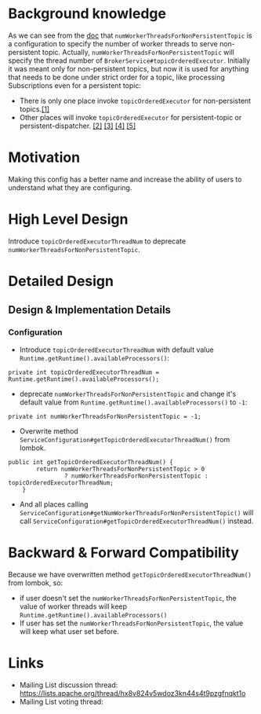 # Background knowledge
As we can see from the [doc](https://github.com/apache/pulsar/blob/ac46e2e4fc48dff74233623afa3635ef5285e34d/pulsar-broker-common/src/main/java/org/apache/pulsar/broker/ServiceConfiguration.java#LL1194C16-L1194C72) that `numWorkerThreadsForNonPersistentTopic` is a configuration to specify the number of worker threads to serve non-persistent topic.
Actually, `numWorkerThreadsForNonPersistentTopic` will specify the thread number of `BrokerService#topicOrderedExecutor`. Initially it was meant only for non-persistent topics,
but now it is used for anything that needs to be done under strict order for a topic, like processing Subscriptions even for a persistent topic:
* There is only one place invoke `topicOrderedExecutor` for non-persistent topics.[[1]](https://github.com/apache/pulsar/blob/50b9a93e42e412d9f17b1637287d1a4c7c7ab148/pulsar-broker/src/main/java/org/apache/pulsar/broker/service/ServerCnx.java#L1706)
* Other places will invoke `topicOrderedExecutor` for persistent-topic or persistent-dispatcher. [[2]](https://github.com/apache/pulsar/blob/50b9a93e42e412d9f17b1637287d1a4c7c7ab148/pulsar-broker/src/main/java/org/apache/pulsar/broker/service/persistent/PersistentDispatcherMultipleConsumers.java#L141) [[3]](https://github.com/apache/pulsar/blob/50b9a93e42e412d9f17b1637287d1a4c7c7ab148/pulsar-broker/src/main/java/org/apache/pulsar/broker/service/persistent/PersistentTopic.java#L279) [[4]](https://github.com/apache/pulsar/blob/50b9a93e42e412d9f17b1637287d1a4c7c7ab148/pulsar-broker/src/main/java/org/apache/pulsar/broker/service/persistent/PersistentDispatcherSingleActiveConsumer.java#L82) [[5]](https://github.com/apache/pulsar/blob/50b9a93e42e412d9f17b1637287d1a4c7c7ab148/pulsar-broker/src/main/java/org/apache/pulsar/broker/service/persistent/PersistentStickyKeyDispatcherMultipleConsumers.java#L395)

# Motivation

Making this config has a better name and increase the ability of users to understand what they are configuring.

# High Level Design

Introduce `topicOrderedExecutorThreadNum` to deprecate `numWorkerThreadsForNonPersistentTopic`.

# Detailed Design

## Design & Implementation Details

### Configuration

* Introduce `topicOrderedExecutorThreadNum` with default value `Runtime.getRuntime().availableProcessors()`:
```
private int topicOrderedExecutorThreadNum = Runtime.getRuntime().availableProcessors();
```
* deprecate `numWorkerThreadsForNonPersistentTopic` and change it's default value from `Runtime.getRuntime().availableProcessors()` to `-1`:
```
private int numWorkerThreadsForNonPersistentTopic = -1;
```
* Overwrite method `ServiceConfiguration#getTopicOrderedExecutorThreadNum()` from lombok.
```
public int getTopicOrderedExecutorThreadNum() {
        return numWorkerThreadsForNonPersistentTopic > 0
                ? numWorkerThreadsForNonPersistentTopic : topicOrderedExecutorThreadNum;
    }
```

*  And all places calling `ServiceConfiguration#getNumWorkerThreadsForNonPersistentTopic()` will call `ServiceConfiguration#getTopicOrderedExecutorThreadNum()` instead.

# Backward & Forward Compatibility
Because we have overwritten method `getTopicOrderedExecutorThreadNum()` from lombok, so:
* if user doesn't set the `numWorkerThreadsForNonPersistentTopic`, the value of worker threads will keep `Runtime.getRuntime().availableProcessors()`
* If user has set the `numWorkerThreadsForNonPersistentTopic`, the value will keep what user set before.


# Links
* Mailing List discussion thread: https://lists.apache.org/thread/hx8v824v5wdoz3kn44s4t9pzgfnqkt1o
* Mailing List voting thread: